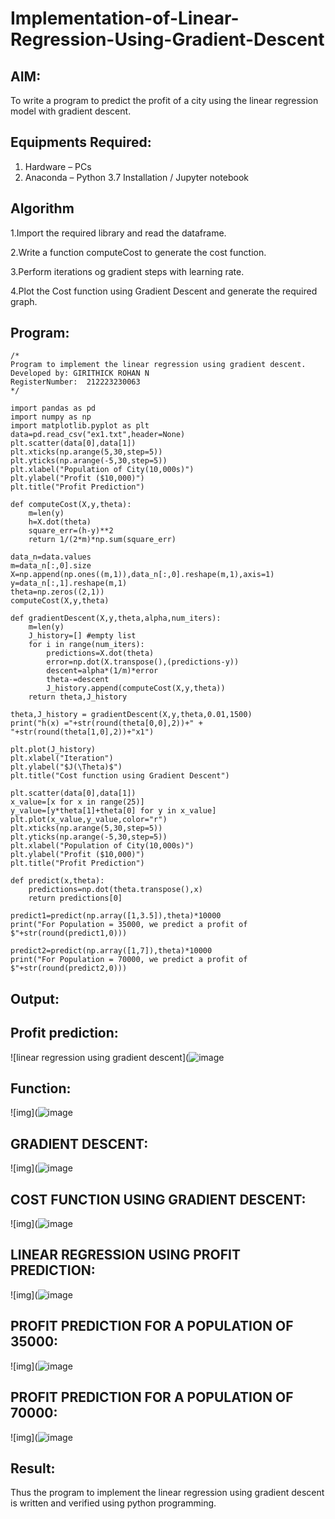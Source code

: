 # Implementation-of-Linear-Regression-Using-Gradient-Descent

## AIM:
To write a program to predict the profit of a city using the linear regression model with gradient descent.

## Equipments Required:
1. Hardware – PCs
2. Anaconda – Python 3.7 Installation / Jupyter notebook

## Algorithm

1.Import the required library and read the dataframe.

2.Write a function computeCost to generate the cost function.

3.Perform iterations og gradient steps with learning rate.

4.Plot the Cost function using Gradient Descent and generate the required graph.

## Program:
```
/*
Program to implement the linear regression using gradient descent.
Developed by: GIRITHICK ROHAN N
RegisterNumber:  212223230063
*/

import pandas as pd
import numpy as np
import matplotlib.pyplot as plt
data=pd.read_csv("ex1.txt",header=None)
plt.scatter(data[0],data[1])
plt.xticks(np.arange(5,30,step=5))
plt.yticks(np.arange(-5,30,step=5))
plt.xlabel("Population of City(10,000s)")
plt.ylabel("Profit ($10,000)")
plt.title("Profit Prediction")

def computeCost(X,y,theta):
    m=len(y) 
    h=X.dot(theta) 
    square_err=(h-y)**2
    return 1/(2*m)*np.sum(square_err) 

data_n=data.values
m=data_n[:,0].size
X=np.append(np.ones((m,1)),data_n[:,0].reshape(m,1),axis=1)
y=data_n[:,1].reshape(m,1)
theta=np.zeros((2,1))
computeCost(X,y,theta) 

def gradientDescent(X,y,theta,alpha,num_iters):
    m=len(y)
    J_history=[] #empty list
    for i in range(num_iters):
        predictions=X.dot(theta)
        error=np.dot(X.transpose(),(predictions-y))
        descent=alpha*(1/m)*error
        theta-=descent
        J_history.append(computeCost(X,y,theta))
    return theta,J_history

theta,J_history = gradientDescent(X,y,theta,0.01,1500)
print("h(x) ="+str(round(theta[0,0],2))+" + "+str(round(theta[1,0],2))+"x1")

plt.plot(J_history)
plt.xlabel("Iteration")
plt.ylabel("$J(\Theta)$")
plt.title("Cost function using Gradient Descent")

plt.scatter(data[0],data[1])
x_value=[x for x in range(25)]
y_value=[y*theta[1]+theta[0] for y in x_value]
plt.plot(x_value,y_value,color="r")
plt.xticks(np.arange(5,30,step=5))
plt.yticks(np.arange(-5,30,step=5))
plt.xlabel("Population of City(10,000s)")
plt.ylabel("Profit ($10,000)")
plt.title("Profit Prediction")

def predict(x,theta):
    predictions=np.dot(theta.transpose(),x)
    return predictions[0]

predict1=predict(np.array([1,3.5]),theta)*10000
print("For Population = 35000, we predict a profit of $"+str(round(predict1,0)))

predict2=predict(np.array([1,7]),theta)*10000
print("For Population = 70000, we predict a profit of $"+str(round(predict2,0)))

```

## Output:

## Profit prediction:

![linear regression using gradient descent](![image](https://github.com/Girithickrohan/Implementation-of-Linear-Regression-Using-Gradient-Descent/assets/138849207/5f44d06e-b97f-4970-8acf-3bd3de2ad21c)

## Function:

![img](![image](https://github.com/Girithickrohan/Implementation-of-Linear-Regression-Using-Gradient-Descent/assets/138849207/96f9649a-f23d-47d4-9a57-befb287933a5)

## GRADIENT DESCENT:

![img](![image](https://github.com/Girithickrohan/Implementation-of-Linear-Regression-Using-Gradient-Descent/assets/138849207/31f7965f-0393-4201-87ae-878eb96c96ac)

## COST FUNCTION USING GRADIENT DESCENT:

![img](![image](https://github.com/Girithickrohan/Implementation-of-Linear-Regression-Using-Gradient-Descent/assets/138849207/c56e48e6-6a08-4a4c-8c1b-377ef1040d0c)

## LINEAR REGRESSION USING PROFIT PREDICTION:

![img](![image](https://github.com/Girithickrohan/Implementation-of-Linear-Regression-Using-Gradient-Descent/assets/138849207/37cc7f35-0142-4089-8d5b-61da5ba98ee2)

## PROFIT PREDICTION FOR A POPULATION OF 35000:

![img](![image](https://github.com/Girithickrohan/Implementation-of-Linear-Regression-Using-Gradient-Descent/assets/138849207/b7ad78d8-3691-42b0-a718-4553b957ad4a)

## PROFIT PREDICTION FOR A POPULATION OF 70000:

![img](![image](https://github.com/Girithickrohan/Implementation-of-Linear-Regression-Using-Gradient-Descent/assets/138849207/de48e8d6-64b5-438b-912e-636fd4593cfa)


## Result:
Thus the program to implement the linear regression using gradient descent is written and verified using python programming.
